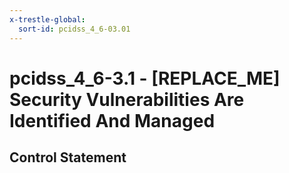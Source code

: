```yaml
---
x-trestle-global:
  sort-id: pcidss_4_6-03.01
---
```


# pcidss_4_6-3.1 - \[REPLACE_ME\] Security Vulnerabilities Are Identified And Managed

## Control Statement
